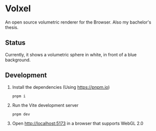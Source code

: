 # Volxel
An open source volumetric renderer for the Browser. Also my bachelor's thesis.

## Status
Currently, it shows a volumetric sphere in white, in front of a blue background.
## Development

1. Install the dependencies (Using https://pnpm.io)
    ```shell
    pnpm i
    ```
2. Run the Vite development server
    ```shell
    pnpm dev
    ```
3. Open [http://localhost:5173](http://localhost:5173) in a browser that supports WebGL 2.0